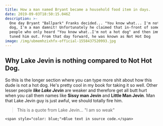 ```yaml
---
title: How a man named Bryant became a household food item in days.
date: 2019-09-03T18:50:15.046Z
description: >-
  One day Bryant "Ballpark" Franks decided... "You know what... I'm not a hot
  dog, I'm a man damnit! Unfortunately he claimed that in-front of some terrible
  people who only heard "You know what..I'm not a hot dog" and then immediately
  tuned him out. From that day forward, he was known as Not Hot Dog   
image: /img/ubmemhzixhfx-official-1558437520993.jpg
---
```

## Why Lake Jevin is nothing compared to Not Hot Dog.



So this is the longer section where you can type more shit about how this dude is not a hot dog. He's pretty cool in my book for taking it so well. Other lesser people **_like Lake Jevin_** are weaker and therefore get all butt hurt when you call them names like **Sissy man Jevin** and **Little Man Jevin**. Man that Lake Jevin guy is just awful, we should totally fire him.

> This is a quote from Lake Jevin... "I am so weak"

```
<span style="color: blue;">Blue text in source code.</span>
```
